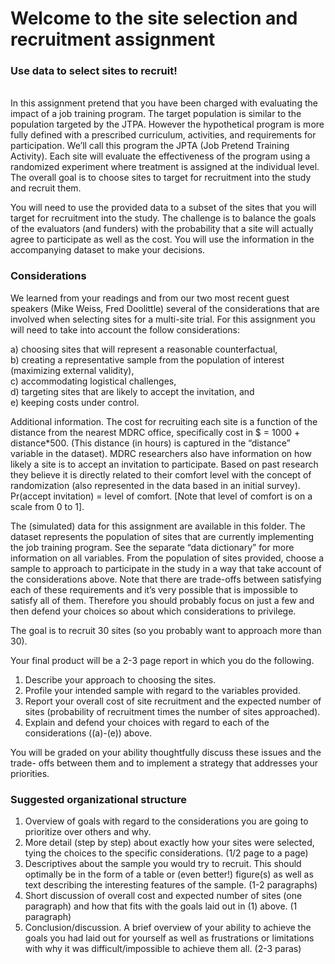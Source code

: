 # Welcome to the site selection and recruitment assignment
### Use data to select sites to recruit!

<br>
In this assignment pretend that you have been charged with evaluating the impact of a job training program. The target population is similar to the population targeted by the JTPA. However the hypothetical program is more fully defined with a prescribed curriculum, activities, and requirements for participation. We’ll call this program the JPTA (Job Pretend Training Activity). Each site will evaluate the effectiveness of the program using a randomized experiment where treatment is assigned at the individual level. The overall goal is to choose sites to target for recruitment into the study and recruit them.

You will need to use the provided data to a subset of the sites that you will target for recruitment into the study. The challenge is to balance the goals of the evaluators (and funders) with the probability that a site will actually agree to participate as well as the cost. You will use the information in the accompanying dataset to make your decisions.

### Considerations
We learned from your readings and from our two most recent guest speakers (Mike Weiss, Fred Doolittle) several of the considerations that are involved when selecting sites for a multi-site trial. For this assignment you will need to take into account the follow considerations:

a) choosing sites that will represent a reasonable counterfactual,  
b) creating a representative sample from the population of interest (maximizing external validity),  
c) accommodating logistical challenges,  
d) targeting sites that are likely to accept the invitation, and  
e) keeping costs under control.  

Additional information. The cost for recruiting each site is a function of the distance from the nearest MDRC office, specifically cost in $ = 1000 + distance*500. (This distance (in hours) is captured in the “distance” variable in the dataset). MDRC researchers also have information on how likely a site is to accept an invitation to participate. Based on past research they believe it is directly related to their comfort level with the concept of randomization (also represented in the data based in an initial survey). Pr(accept invitation) = level of comfort. [Note that level of comfort is on a scale from 0 to 1].

The (simulated) data for this assignment are available in this folder. The dataset represents the population of sites that are currently implementing the job training program. See the separate “data dictionary” for more information on all variables. From the population of sites provided, choose a sample to approach to participate in the study in a way that take account of the considerations above. Note that there are trade-offs between satisfying each of these requirements and it’s very possible that is impossible to satisfy all of them. Therefore you should probably focus on just a few and then defend your choices so about which considerations to privilege.

The goal is to recruit 30 sites (so you probably want to approach more than 30).

Your final product will be a 2-3 page report in which you do the following.

1) Describe your approach to choosing the sites.  
2) Profile your intended sample with regard to the variables provided.  
3) Report your overall cost of site recruitment and the expected number of sites (probability of recruitment times the number of sites approached).  
4) Explain and defend your choices with regard to each of the considerations ((a)-(e)) above.  

You will be graded on your ability thoughtfully discuss these issues and the trade- offs between them and to implement a strategy that addresses your priorities.

### Suggested organizational structure
1) Overview of goals with regard to the considerations you are going to prioritize over others and why.  
2) More detail (step by step) about exactly how your sites were selected, tying the choices to the specific considerations. (1/2 page to a page)  
3) Descriptives about the sample you would try to recruit. This should optimally be in the form of a table or (even better!) figure(s) as well as text describing the interesting features of the sample. (1-2 paragraphs)  
4) Short discussion of overall cost and expected number of sites (one paragraph) and how that fits with the goals laid out in (1) above. (1 paragraph)  
5) Conclusion/discussion. A brief overview of your ability to achieve the goals you had laid out for yourself as well as frustrations or limitations with why it was difficult/impossible to achieve them all. (2-3 paras)  

<br>
<br>
<br>
<br>